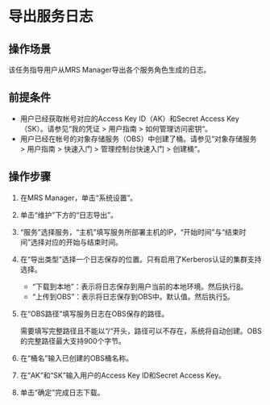 # 导出服务日志<a name="ZH-CN_TOPIC_0035209626"></a>

## 操作场景<a name="section4121588117105"></a>

该任务指导用户从MRS Manager导出各个服务角色生成的日志。

## 前提条件<a name="section4650445216168"></a>

-   用户已经获取帐号对应的Access Key ID（AK）和Secret Access Key（SK）。请参见“我的凭证  \>  用户指南  \>  如何管理访问密钥“。
-   用户已经在帐号的对象存储服务（OBS）中创建了桶。请参见“对象存储服务  \>  用户指南  \>  快速入门  \>  管理控制台快速入门  \>  创建桶“。

## 操作步骤<a name="section61493096171023"></a>

1.  在MRS Manager，单击“系统设置”。
2.  单击“维护”下方的“日志导出”。
3.  “服务”选择服务，“主机”填写服务所部署主机的IP，“开始时间”与“结束时间”选择对应的开始与结束时间。
4.  在“导出类型”选择一个日志保存的位置。只有启用了Kerberos认证的集群支持选择。
    -   “下载到本地”：表示将日志保存到用户当前的本地环境。然后执行[8](#li58318105171043)。
    -   “上传到OBS”：表示将日志保存到OBS中。默认值。然后执行[5](#li22688946162748)。

5.  <a name="li22688946162748"></a>在“OBS路径”填写服务日志在OBS保存的路径。

    需要填写完整路径且不能以“/“开头，路径可以不存在，系统将自动创建。OBS的完整路径最大支持900个字节。

6.  在“桶名”输入已创建的OBS桶名称。
7.  在“AK”和“SK”输入用户的Access Key ID和Secret Access Key。
8.  <a name="li58318105171043"></a>单击“确定”完成日志下载。

